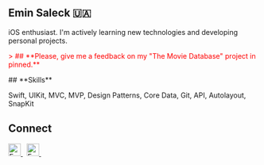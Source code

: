 

## **Emin Saleck** 🇺🇦

iOS enthusiast. I'm actively learning new technologies and developing personal projects.

<p style="color:red">
> ## **Please, give me a feedback on my "The Movie Database" project in pinned.**
</p>
## **Skills**
<p>
Swift, UIKit, MVC, MVP, Design Patterns, Core Data, Git, API, Autolayout, SnapKit
</p>


## **Connect**
 <a href="https://www.linkedin.com/in/eminsaleck1001/" target="_blank"> 
   <img align="" alt="Emin's LinkedIn" width="25px" src="https://www.vectorlogo.zone/logos/linkedin/linkedin-icon.svg" /> 
 </a> &nbsp;
<a href="mailto:lemin08@gmail.com" target="_blank"> 
   <img align="" alt="Emin's LinkedIn" width="25px" src="https://www.vectorlogo.zone/logos/gmail/gmail-icon.svg" /> 
 </a> &nbsp;

